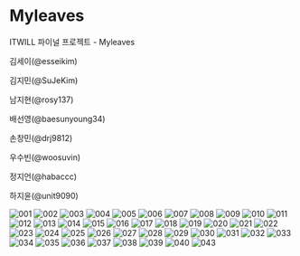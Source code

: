 # Myleaves
ITWILL 파이널 프로젝트 - Myleaves

김세이(@esseikim)

김지민(@SuJeKim)

남지현(@rosy137)

배선영(@baesunyoung34)

손창민(@drj9812)

우수빈(@woosuvin)

정지언(@habaccc)

하지윤(@unit9090)


![001](https://github.com/woosuvin/Myleaves/assets/126560359/866c244f-42a6-4647-b844-758dffc33b97)
![002](https://github.com/woosuvin/Myleaves/assets/126560359/69af0a07-e963-4908-8946-4dfa2a3ea549)
![003](https://github.com/woosuvin/Myleaves/assets/126560359/d6544573-fe44-4526-928c-e4c88563daf7)
![004](https://github.com/woosuvin/Myleaves/assets/126560359/a69caaef-a18c-4a6b-9e31-e5a47a59e9de)
![005](https://github.com/woosuvin/Myleaves/assets/126560359/a109d12f-d615-476b-9e34-ad7bada0f015)
![006](https://github.com/woosuvin/Myleaves/assets/126560359/d080b95c-c2cd-4408-a5dc-bf0533408af7)
![007](https://github.com/woosuvin/Myleaves/assets/126560359/07ba784a-e450-410d-bea9-673f8eb72778)
![008](https://github.com/woosuvin/Myleaves/assets/126560359/ac828053-06bd-4661-bf40-075d61a5a7cf)
![009](https://github.com/woosuvin/Myleaves/assets/126560359/054d5f8a-46c6-4285-96d0-5a303a70937d)
![010](https://github.com/woosuvin/Myleaves/assets/126560359/7304a53c-0a0a-4db6-94d8-f8adef3b154c)
![011](https://github.com/woosuvin/Myleaves/assets/126560359/082ecca5-53d7-4022-b92f-c4a544a43efc)
![012](https://github.com/woosuvin/Myleaves/assets/126560359/43c23a08-db1e-4e39-82ac-4d2a57f8af29)
![013](https://github.com/woosuvin/Myleaves/assets/126560359/f64596eb-fa9e-41d9-844c-58fb9e1efd91)
![014](https://github.com/woosuvin/Myleaves/assets/126560359/cda104d7-2468-44cf-97cc-7a9795f623e7)
![015](https://github.com/woosuvin/Myleaves/assets/126560359/63f23247-7bf6-4d35-845d-ae81d66f078b)
![016](https://github.com/woosuvin/Myleaves/assets/126560359/b1242421-c45c-4de8-a1a8-4984fa3c5c7a)
![017](https://github.com/woosuvin/Myleaves/assets/126560359/2cbfe1a5-35cb-4a27-95a1-620785098280)
![018](https://github.com/woosuvin/Myleaves/assets/126560359/5c326754-82e0-490e-8ee6-9fa40e9f22e3)
![019](https://github.com/woosuvin/Myleaves/assets/126560359/f433e0d6-1ce9-4898-b090-2bbc67c1d438)
![020](https://github.com/woosuvin/Myleaves/assets/126560359/b75e20df-3685-484c-b647-1f31ac39e12a)
![021](https://github.com/woosuvin/Myleaves/assets/126560359/1f1991f3-ae79-48dd-83d0-8847cd0a4200)
![022](https://github.com/woosuvin/Myleaves/assets/126560359/faed6d09-eca9-4da9-979b-5821dd0abdb7)
![023](https://github.com/woosuvin/Myleaves/assets/126560359/101e939d-6c76-4a53-a195-2996002747db)
![024](https://github.com/woosuvin/Myleaves/assets/126560359/e28093b8-497f-44d4-83e0-dea9e8085d95)
![025](https://github.com/woosuvin/Myleaves/assets/126560359/89088397-caa9-42d4-9d6c-fbd8f91889c6)
![026](https://github.com/woosuvin/Myleaves/assets/126560359/91a0cdcb-4d14-4d3c-9881-f9cc8d114123)
![027](https://github.com/woosuvin/Myleaves/assets/126560359/e809d571-dacd-4fa8-a570-5ad039abdf42)
![028](https://github.com/woosuvin/Myleaves/assets/126560359/f036ea06-51a2-4236-9714-4e7951c0de8e)
![029](https://github.com/woosuvin/Myleaves/assets/126560359/458edb92-beb3-46f3-8957-bfe2caaa5933)
![030](https://github.com/woosuvin/Myleaves/assets/126560359/5180ad7e-4d10-4ab7-bc03-00d20b10e868)
![031](https://github.com/woosuvin/Myleaves/assets/126560359/3b625159-ee91-4a40-9e20-a583cb253d80)
![032](https://github.com/woosuvin/Myleaves/assets/126560359/9fc12b57-bc4b-4aef-a3bb-95bd9438f585)
![033](https://github.com/woosuvin/Myleaves/assets/126560359/8666b432-e1e7-46f9-8918-54bfbddb3feb)
![034](https://github.com/woosuvin/Myleaves/assets/126560359/991a852a-f38b-4532-94fe-d685973f35eb)
![035](https://github.com/woosuvin/Myleaves/assets/126560359/4227fc86-deca-4696-b710-5487ac5530b9)
![036](https://github.com/woosuvin/Myleaves/assets/126560359/88c22c8e-0cde-45d2-aab8-8bdb6d0b47ae)
![037](https://github.com/woosuvin/Myleaves/assets/126560359/702cb2c9-53e8-45be-9bc0-e25b8e17ec9b)
![038](https://github.com/woosuvin/Myleaves/assets/126560359/628a3c5e-13d7-4dc0-87be-46af2088b78f)
![039](https://github.com/woosuvin/Myleaves/assets/126560359/80f5b525-5289-4412-85a0-ba23d58f5e48)
![040](https://github.com/woosuvin/Myleaves/assets/126560359/b7cc0141-667f-4b71-9ab3-e0aca6cb7715)
![043](https://github.com/woosuvin/Myleaves/assets/126560359/5735917b-a6d4-4176-9f13-fb161f864a60)












